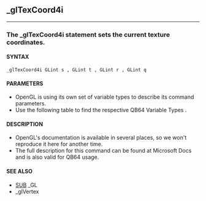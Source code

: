 ## _glTexCoord4i
---

### The _glTexCoord4i statement sets the current texture coordinates.

#### SYNTAX

`_glTexCoord4i GLint s , GLint t , GLint r , GLint q`

#### PARAMETERS
* OpenGL is using its own set of variable types to describe its command parameters.
* Use the following table to find the respective QB64 Variable Types .


#### DESCRIPTION
* OpenGL's documentation is available in several places, so we won't reproduce it here for another time.
* The full description for this command can be found at Microsoft Docs and is also valid for QB64 usage.


#### SEE ALSO
* [SUB](./SUB.md) _GL
* _glVertex
